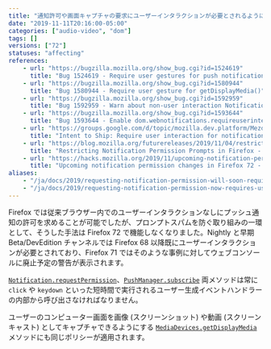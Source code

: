 ```yaml
---
title: "通知許可や画面キャプチャの要求にユーザーインタラクションが必要とされるようになりました"
date: "2019-11-11T20:16:00-05:00"
categories: ["audio-video", "dom"]
tags: []
versions: ["72"]
statuses: "affecting"
references:
    - url: "https://bugzilla.mozilla.org/show_bug.cgi?id=1524619"
      title: "Bug 1524619 - Require user gestures for push notifications"
    - url: "https://bugzilla.mozilla.org/show_bug.cgi?id=1580944"
      title: "Bug 1580944 - Require user gesture for getDisplayMedia()"
    - url: "https://bugzilla.mozilla.org/show_bug.cgi?id=1592959"
      title: "Bug 1592959 - Warn about non-user interaction Notification requests"
    - url: "https://bugzilla.mozilla.org/show_bug.cgi?id=1593644"
      title: "Bug 1593644 - Enable dom.webnotifications.requireuserinteraction on Release"
    - url: "https://groups.google.com/d/topic/mozilla.dev.platform/Mezd5pLjnJU/discussion"
      title: "Intent to Ship: Require user interaction for notification permission prompts"
    - url: "https://blog.mozilla.org/futurereleases/2019/11/04/restricting-notification-permission-prompts-in-firefox/"
      title: "Restricting Notification Permission Prompts in Firefox - Future Releases"
    - url: "https://hacks.mozilla.org/2019/11/upcoming-notification-permission-changes-in-firefox-72/"
      title: "Upcoming notification permission changes in Firefox 72 - Mozilla Hacks"
aliases:
    - "/ja/docs/2019/requesting-notification-permission-will-soon-require-user-interaction/"
    - "/ja/docs/2019/requesting-notification-permission-now-requires-user-interaction/"
---
```

Firefox では従来ブラウザー内でのユーザーインタラクションなしにプッシュ通知の許可を求めることが可能でしたが、プロンプトスパムを防ぐ取り組みの一環として、そうした手法は Firefox 72 で機能しなくなりました。Nightly と早期 Beta/DevEdition チャンネルでは Firefox 68 以降既にユーザーインタラクションが必要とされており、Firefox 71 ではそのような事例に対してウェブコンソールに廃止予定の警告が表示されます。

[`Notification.requestPermission`](https://developer.mozilla.org/docs/Web/API/Notification/requestPermission)、[`PushManager.subscribe`](https://developer.mozilla.org/docs/Web/API/PushManager/subscribe) 両メソッドは常に `click` や `keydown` といった短時間で実行されるユーザー生成イベントハンドラーの内部から呼び出さなければなりません。

ユーザーのコンピューター画面を画像 (スクリーンショット) や動画 (スクリーンキャスト) としてキャプチャできるようにする [`MediaDevices.getDisplayMedia`](https://developer.mozilla.org/docs/Web/API/MediaDevices/getDisplayMedia) メソッドにも同じポリシーが適用されます。
